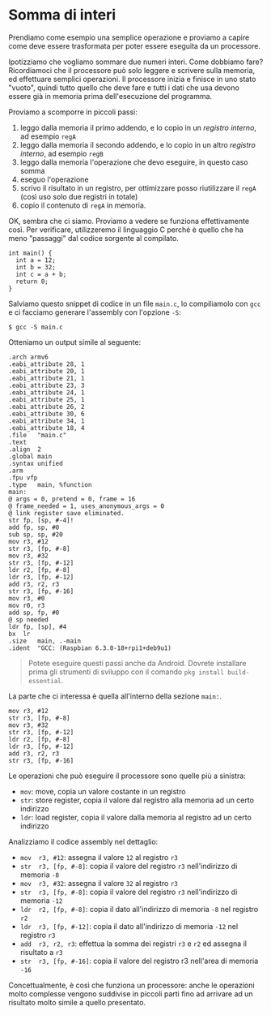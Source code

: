 # Somma di interi
Prendiamo come esempio una semplice operazione e proviamo a capire come deve essere trasformata
per poter essere eseguita da un processore.

Ipotizziamo che vogliamo sommare due numeri interi. Come dobbiamo fare? Ricordiamoci che il processore può solo leggere e scrivere sulla
memoria, ed effettuare semplici operazioni. Il processore inizia e finisce in uno stato "vuoto", quindi tutto quello che deve fare e tutti i dati che usa devono essere già in memoria prima dell'esecuzione del programma.

Proviamo a scomporre in piccoli passi:
1. leggo dalla memoria il primo addendo, e lo copio in un _registro interno_, ad esempio `regA`
1. leggo dalla memoria il secondo addendo, e lo copio in un altro _registro interno_, ad esempio `regB`
1. leggo dalla memoria l'operazione che devo eseguire, in questo caso somma
1. eseguo l'operazione
1. scrivo il risultato in un registro, per ottimizzare posso riutilizzare il `regA` (così uso solo due registri in totale)
1. copio il contenuto di `regA` in memoria.

OK, sembra che ci siamo. Proviamo a vedere se funziona effettivamente così. Per verificare,
utilizzeremo il linguaggio C perché è quello che ha meno "passaggi" dal codice sorgente al compilato.

```
int main() {
  int a = 12;
  int b = 32;
  int c = a + b;
  return 0;
}
```

Salviamo questo snippet di codice in un file `main.c`, lo compiliamolo con `gcc` e ci facciamo generare l'assembly con l'opzione `-S`:

```
$ gcc -S main.c
```

Otteniamo un output simile al seguente:

```
.arch armv6
.eabi_attribute 28, 1
.eabi_attribute 20, 1
.eabi_attribute 21, 1
.eabi_attribute 23, 3
.eabi_attribute 24, 1
.eabi_attribute 25, 1
.eabi_attribute 26, 2
.eabi_attribute 30, 6
.eabi_attribute 34, 1
.eabi_attribute 18, 4
.file	"main.c"
.text
.align	2
.global	main
.syntax unified
.arm
.fpu vfp
.type	main, %function
main:
@ args = 0, pretend = 0, frame = 16
@ frame_needed = 1, uses_anonymous_args = 0
@ link register save eliminated.
str	fp, [sp, #-4]!
add	fp, sp, #0
sub	sp, sp, #20
mov	r3, #12
str	r3, [fp, #-8]
mov	r3, #32
str	r3, [fp, #-12]
ldr	r2, [fp, #-8]
ldr	r3, [fp, #-12]
add	r3, r2, r3
str	r3, [fp, #-16]
mov	r3, #0
mov	r0, r3
add	sp, fp, #0
@ sp needed
ldr	fp, [sp], #4
bx	lr
.size	main, .-main
.ident	"GCC: (Raspbian 6.3.0-18+rpi1+deb9u1)
```

> Potete eseguire questi passi anche da Android. Dovrete installare prima gli strumenti di sviluppo con il comando `pkg install build-essential`.

La parte che ci interessa è quella all'interno della sezione `main:`.
```
mov	r3, #12
str	r3, [fp, #-8]
mov	r3, #32
str	r3, [fp, #-12]
ldr	r2, [fp, #-8]
ldr	r3, [fp, #-12]
add	r3, r2, r3
str	r3, [fp, #-16]
```
Le operazioni che può eseguire il processore sono quelle più a sinistra:
- `mov`: move, copia un valore costante in un registro
- `str`: store register, copia il valore dal registro alla memoria ad un certo indirizzo
- `ldr`: load register, copia il valore dalla memoria al registro ad un certo indirizzo

Analizziamo il codice assembly nel dettaglio:
- `mov	r3, #12`: assegna il valore `12` al registro `r3`
- `str	r3, [fp, #-8]`: copia il valore del registro `r3` nell'indirizzo di memoria `-8`
- `mov	r3, #32`: assegna il valore `32` al registro `r3`
- `str	r3, [fp, #-8]`: copia il valore del registro `r3` nell'indirizzo di memoria `-12`
- `ldr	r2, [fp, #-8]`: copia il dato all'indirizzo di memoria `-8` nel registro `r2`
- `ldr	r3, [fp, #-12]`: copia il dato all'indirizzo di memoria `-12` nel registro `r3`
- `add	r3, r2, r3`: effettua la somma dei registri `r3` e `r2` ed assegna il risultato a `r3`
- `str	r3, [fp, #-16]`: copia il valore del registro r3 nell'area di memoria `-16`

Concettualmente, è così che funziona un processore: anche le operazioni molto complesse vengono suddivise in piccoli parti
fino ad arrivare ad un risultato molto simile a quello presentato.
